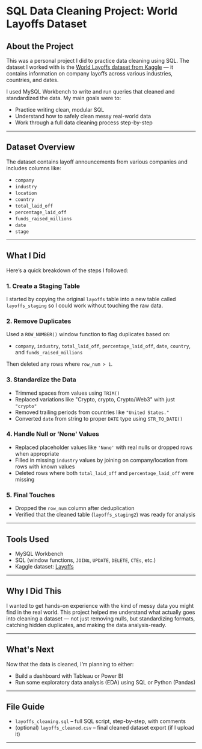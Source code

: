 #  SQL Data Cleaning Project: World Layoffs Dataset

## About the Project

This was a personal project I did to practice data cleaning using SQL. The dataset I worked with is the [World Layoffs dataset from Kaggle](https://www.kaggle.com/datasets/salimwid/layoffs-2022) — it contains information on company layoffs across various industries, countries, and dates.

I used MySQL Workbench to write and run queries that cleaned and standardized the data. My main goals were to:

- Practice writing clean, modular SQL
- Understand how to safely clean messy real-world data
- Work through a full data cleaning process step-by-step

---

##  Dataset Overview

The dataset contains layoff announcements from various companies and includes columns like:

- `company`
- `industry`
- `location`
- `country`
- `total_laid_off`
- `percentage_laid_off`
- `funds_raised_millions`
- `date`
- `stage`

---

##  What I Did

Here’s a quick breakdown of the steps I followed:

### 1. Create a Staging Table

I started by copying the original `layoffs` table into a new table called `layoffs_staging` so I could work without touching the raw data.

### 2. Remove Duplicates

Used a `ROW_NUMBER()` window function to flag duplicates based on:
- `company`, `industry`, `total_laid_off`, `percentage_laid_off`, `date`, `country`, and `funds_raised_millions`

Then deleted any rows where `row_num > 1`.

### 3. Standardize the Data

- Trimmed spaces from values using `TRIM()`
- Replaced variations like "Crypto, crypto, Crypto/Web3" with just `"crypto"`
- Removed trailing periods from countries like `"United States."`
- Converted `date` from string to proper `DATE` type using `STR_TO_DATE()`

### 4. Handle Null or 'None' Values

- Replaced placeholder values like `'None'` with real nulls or dropped rows when appropriate
- Filled in missing `industry` values by joining on company/location from rows with known values
- Deleted rows where both `total_laid_off` and `percentage_laid_off` were missing

### 5. Final Touches

- Dropped the `row_num` column after deduplication
- Verified that the cleaned table (`layoffs_staging2`) was ready for analysis

---

## Tools Used

- MySQL Workbench
- SQL (window functions, `JOIN`s, `UPDATE`, `DELETE`, `CTEs`, etc.)
- Kaggle dataset: [Layoffs](https://github.com/AlexTheAnalyst/MySQL-YouTube-Series/blob/main/layoffs.csv)

---

## Why I Did This

I wanted to get hands-on experience with the kind of messy data you might find in the real world. This project helped me understand what actually goes into cleaning a dataset — not just removing nulls, but standardizing formats, catching hidden duplicates, and making the data analysis-ready.

---

## What's Next

Now that the data is cleaned, I’m planning to either:

- Build a dashboard with Tableau or Power BI
- Run some exploratory data analysis (EDA) using SQL or Python (Pandas)

---

## File Guide

- `layoffs_cleaning.sql` – full SQL script, step-by-step, with comments
- (optional) `layoffs_cleaned.csv` – final cleaned dataset export (if I upload it)

---

